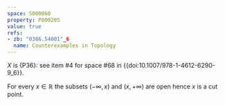 ```yaml
---
space: S000060
property: P000205
value: true
refs:
- zb: "0386.54001"_6
  name: Counterexamples in Topology
---
```


$X$ is {P36}: see item #4 for space #68 in {{doi:10.1007/978-1-4612-6290-9_6}}.

For every $x\in\mathbb R$ the subsets $(-\infty,x)$ and $(x,+\infty)$ are open hence $x$ is a cut point.

